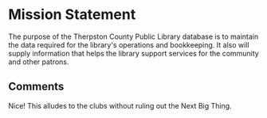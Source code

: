 # Mission Statement
The purpose of the Therpston County Public Library database is to maintain the data required for the library's operations and bookkeeping. It also will supply information that helps the library support services for the community and other patrons.

## Comments
Nice! This alludes to the clubs without ruling out the Next Big Thing.